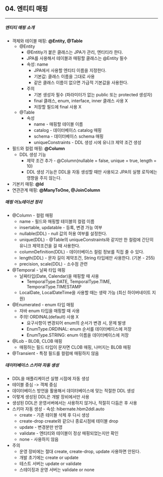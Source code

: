 ## 04. 엔티티 매핑

----

##### 엔티티 매핑 소개

- 객체와 테이블 매핑: **@Entity, @Table**
  - @Entity
    - @Entitiy가 붙은 클래스는 JPA가 관리, 엔티티라 한다.
    - JPA를 사용해서 테이블과 매핑할 클래스는 @Entity 필수
    - 속성: name
      - JPA에서 사용할 엔티티 이름을 지정한다.
      - 기본값: 클래스 이름을 그대로 사용
      - 같은 클래스 이름이 없으면 가급적 기본값을 사용한다.
    - 주의
      - 기본 생성자 필수 (파라미터가 없는 public 또는 protected 생성자)
      - final 클래스, enum, interface, inner 클래스 사용 X
      - 저장할 필드에 final 사용 X
  - @Table
    - 속성
      - name - 매핑할 테이블 이름
      - catalog - 데이터베이스 catalog 매핑
      - schema - 데이터베이스 schema 매핑
      - uniqueConstraints - DDL 생성 시에 유니크 제약 조건 생성
- 필드와 컬럼 매핑: **@Column**
  - DDL 생성 기능
    - 제약 조건 추가 - @Column(nullable = false, unique = true, length = 10)
    - DDL 생성 기능은 DDL을 자동 생성할 때만 사용되고 JPA의 실행 로직에는 영향을 주지 않는다.
- 기본키 매핑: **@Id**
- 연관관계 매핑: **@ManyToOne, @JoinColumn**



##### 매핑 어노테이션 정리

- @Column - 컬럼 매핑
  - name - 필드와 매핑할 테이블의 컬럼 이름
  - insertable, updatable - 등록, 변경 가능 여부
  - nullable(DDL) - null 값의 허용 여부를 설정한다.
  - unique(DDL) - @Table의 uniqueConstraints와 같지만 한 컬럼에 간단히 유니크 제약조건을 걸 때 사용한다.
  - columnDefinition(DDL) - 데이터베이스 컬럼 정보를 직접 줄 수 있다.
  - length(DDL) - 문자 길이 제약조건, String 타입에만 사용한다. (기본 - 255)
  - precision, scale(DDL) - 소수점 관련
- @Temporal - 날짜 타입 매핑
  - 날짜타입(Date, Calendar)을 매핑할 때 사용
    - TemporalType.DATE, TemporalType.TIME, TemporalType.TIMESTAMP
  - LocalDate, LocalDateTime을 사용할 때는 생략 가능 (최신 하이버네이트 지원)
- @Enumerated - enum 타입 매핑
  - 자바 enum 타입을 매핑할 때 사용 
  - 주의! ORDINAL(default) 사용 X
    - 요구사항이 변경되어 enum의 순서가 변경 시, 문제 발생
    - EnumType.ORDINAL: enum 순서를 데이터베이스에 저장
    - EnumType.STRING: enum 이름을 데이터베이스에 저장
- @Lob - BLOB, CLOB 매핑
  - 매핑하는 필드 타입이 문자면 CLOB 매핑, 나머지는 BLOB 매핑
- @Transient - 특정 필드를 컬럼에 매핑하지 않음



##### 데이터베이스 스키마 자동 생성

- DDL을 애플리케이션 실행 시점에 자동 생성
- 테이블 중심 -> 객체 중심
- 데이터베이스 방언을 활용해서 데이터베이스에 맞는 적절한 DDL 생성
- 이렇게 생성된 DDL은 개발 장비에서만 사용
- 생성된 DDL은 운영서버에서는 사용하지 않거나, 적절히 다듬은 후 사용
- 스키마 자동 생성  - 속성: hibernate.hbm2ddl.auto
  - create - 기존 테이블 삭제 후 다시 생성
  - create-drop create와 같으나 종료시점에 테이블 drop
  - update - 변경분만 반영
  - validate - 엔티티와 테이블이 정상 매핑되었는지만 확인
  - none - 사용하지 않음
- 주의
  - 운영 장비에는 절대 create, create-drop, update 사용하면 안된다.
  - 개발 초기에는 create or update
  - 테스트 서버는 update or validate
  - 스테이징과 운영 서버는 validate or none